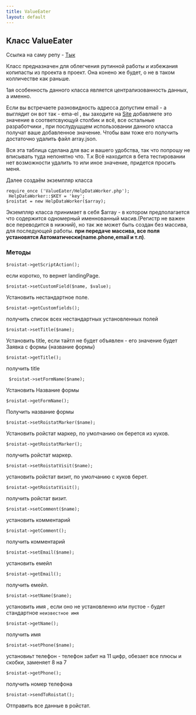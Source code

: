 ```yaml
---
title: ValueEater
layout: default
---
```

## Класс ValueEater ##
<p>Ссылка на  саму репу - <a href="https://github.com/Xaaalera/ValueEater">Тык</a></p>
<p>Класс предназначен для облегчения рутинной работы  и избежания копипасты из проекта в проект. Она конено же будет, о не в таком колличестве как раньше.</p>  
<p>1ая особенность данного класса является централизованность данных, а именно.</p>
<p>
Если вы встречаете  разновидность адресса допустим email  -
 а выглядит он вот так - ema-el , вы заходите на  
<a href="http://coolcodebro.ru/">Site</a>
добавляете это значение  в соответсвующуй столбик и всё, все остальные разработчики ,
 при послудущщем
использовании данного класса  получат ваше добавленное значение.
 Чтобы вам тоже его получить достаточно удалить файл array.json. 
</p> 
<p>
Вся эта таблица сделана для вас и вашего удобства, так что попрошу не 
вписывать туда непонятно что. Т.к Всё находится в бета тестировании
нет возможности удалить то или иное значение, придется просить меня.
</p>
<p>
Далее создаём экземпляр класса 
</p>

``` 
require_once ('ValueEater/HelpDataWorker.php'); 
 HelpDataWorker::$KEY = 'key';
$roistat = new HelpDataWorker($array); 
```

Экземпляр класса принимает в себя $array -  в котором предполагается что содержится одномерный именнованный масив.(Регистр не важен
все переводится в нижний), но так же может быть создан без  массива, для последующей работы. **при передаче массива, все поля установятся Автоматически(name.phone,email и т.п)**.
### Методы ###

```
$roistat->getScriptAction();
```
если коротко, то вернет landingPage.

```
$roistat->setCustomField($name, $value);
```
Установить нестандартное поле.

```
$roistat->getCustomfields();
```
получить список всех  нестандартных установленных полей


```
$roistat->setTitle($name);
```
Установить title, если тайтл не будет объявлен - его значение будет Заявка с формы {название формы}

```
$roistat->getTitle();
```
получить title


```
 $roistat->setFormName($name);
 ```
Установить Название формы 

```
$roistat->getFormName();
```
Получить название формы 
```
$roistat->setRoistatMarker($name);
```
Установить ройстат маркер, по умолчанию он берется из куков.

```
$roistat->getRoistatMarker();
```
получить ройстат маркер.
```
$roistat->setRoistatVisit($name);
```
установить ройстат визит, по умолчанию с куков берет.

```
$roistat->getRoistatVisit();
```
получить ройстат визит.

```
$roistat->setComment($name);
```
установить комментарий 


```
$roistat->getComment();
```
получить комментарий


```
$roistat->setEmail($name);
```
установить емейл


```
$roistat->getEmail();
```
получить емейл.


```
$roistat->setName($name);
```
установить имя , если оно не установленно или пустое - будет  стандартное `неизвестное имя`


```
$roistat->getName();
```
получить имя 


```
$roistat->setPhone($name);
```
установиьт телефон  - телефон забит на 11 цифр, обезает все плюсы и  скобки, заменяет 8 на 7


```
$roistat->getPhone();
```
получить номер телефона

```
$roistat->sendToRoistat();
```

Отправить все данные в ройстат.




